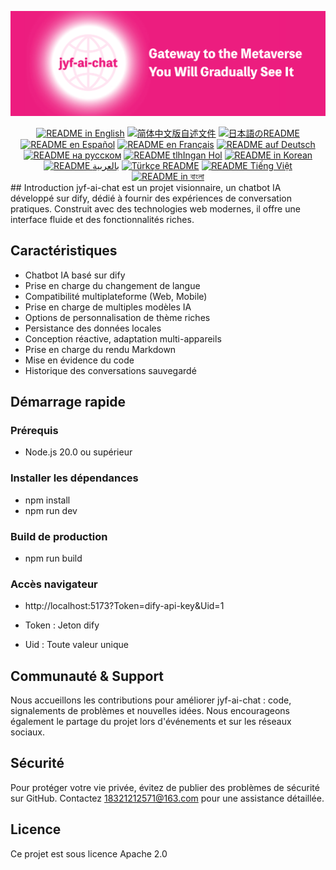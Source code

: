 ![cover-v5-optimized](./src/assets/imgs/jyf-ai-chat.png)

<div align="center">
  <a href="./README.md"><img alt="README in English" src="https://img.shields.io/badge/English-d9d9d9"></a>
  <a href="./readmes/README_CN.md"><img alt="简体中文版自述文件" src="https://img.shields.io/badge/简体中文-d9d9d9"></a>
  <a href="./readmes/README_JA.md"><img alt="日本語のREADME" src="https://img.shields.io/badge/日本語-d9d9d9"></a>
  <a href="./readmes/README_ES.md"><img alt="README en Español" src="https://img.shields.io/badge/Español-d9d9d9"></a>
  <a href="./readmes/README_FR.md"><img alt="README en Français" src="https://img.shields.io/badge/Français-d9d9d9"></a>
  <a href="./readmes/README_DE.md"><img alt="README auf Deutsch" src="https://img.shields.io/badge/Deutsch-d9d9d9"></a>
  <a href="./readmes/README_RU.md"><img alt="README на русском" src="https://img.shields.io/badge/Русский-d9d9d9"></a>
  <a href="./readmes/README_KL.md"><img alt="README tlhIngan Hol" src="https://img.shields.io/badge/Klingon-d9d9d9"></a>
  <a href="./readmes/README_KR.md"><img alt="README in Korean" src="https://img.shields.io/badge/한국어-d9d9d9"></a>
  <a href="./readmes/README_AR.md"><img alt="README بالعربية" src="https://img.shields.io/badge/العربية-d9d9d9"></a>
  <a href="./readmes/README_TR.md"><img alt="Türkçe README" src="https://img.shields.io/badge/Türkçe-d9d9d9"></a>
  <a href="./readmes/README_VI.md"><img alt="README Tiếng Việt" src="https://img.shields.io/badge/Ti%E1%BA%BFng%20Vi%E1%BB%87t-d9d9d9"></a>
  <a href="./readmes/README_BN.md"><img alt="README in বাংলা" src="https://img.shields.io/badge/বাংলা-d9d9d9"></a>
</div>
## Introduction
jyf-ai-chat est un projet visionnaire, un chatbot IA développé sur dify, dédié à fournir des expériences de conversation pratiques. Construit avec des technologies web modernes, il offre une interface fluide et des fonctionnalités riches.

## Caractéristiques
- Chatbot IA basé sur dify
- Prise en charge du changement de langue
- Compatibilité multiplateforme (Web, Mobile)
- Prise en charge de multiples modèles IA
- Options de personnalisation de thème riches
- Persistance des données locales
- Conception réactive, adaptation multi-appareils
- Prise en charge du rendu Markdown
- Mise en évidence du code
- Historique des conversations sauvegardé

## Démarrage rapide

### Prérequis
- Node.js 20.0 ou supérieur

### Installer les dépendances
- npm install
- npm run dev

### Build de production
- npm run build

### Accès navigateur
- http://localhost:5173?Token=dify-api-key&Uid=1

- Token : Jeton dify
- Uid : Toute valeur unique

## Communauté & Support
Nous accueillons les contributions pour améliorer jyf-ai-chat : code, signalements de problèmes et nouvelles idées. Nous encourageons également le partage du projet lors d'événements et sur les réseaux sociaux.

## Sécurité
Pour protéger votre vie privée, évitez de publier des problèmes de sécurité sur GitHub. Contactez 18321212571@163.com pour une assistance détaillée.

## Licence
Ce projet est sous licence Apache 2.0